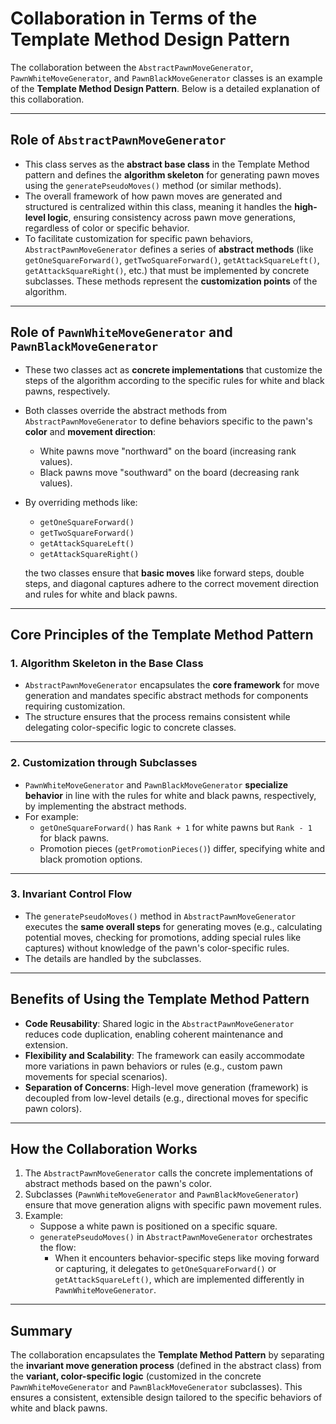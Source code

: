 # Collaboration in Terms of the Template Method Design Pattern

The collaboration between the `AbstractPawnMoveGenerator`, `PawnWhiteMoveGenerator`, and `PawnBlackMoveGenerator` classes is an example of the **Template Method Design Pattern**. Below is a detailed explanation of this collaboration.

---

## **Role of `AbstractPawnMoveGenerator`**
- This class serves as the **abstract base class** in the Template Method pattern and defines the **algorithm skeleton** for generating pawn moves using the `generatePseudoMoves()` method (or similar methods).
- The overall framework of how pawn moves are generated and structured is centralized within this class, meaning it handles the **high-level logic**, ensuring consistency across pawn move generations, regardless of color or specific behavior.
- To facilitate customization for specific pawn behaviors, `AbstractPawnMoveGenerator` defines a series of **abstract methods** (like `getOneSquareForward()`, `getTwoSquareForward()`, `getAttackSquareLeft()`, `getAttackSquareRight()`, etc.) that must be implemented by concrete subclasses. These methods represent the **customization points** of the algorithm.

---

## **Role of `PawnWhiteMoveGenerator` and `PawnBlackMoveGenerator`**
- These two classes act as **concrete implementations** that customize the steps of the algorithm according to the specific rules for white and black pawns, respectively.
- Both classes override the abstract methods from `AbstractPawnMoveGenerator` to define behaviors specific to the pawn's **color** and **movement direction**:
    - White pawns move "northward" on the board (increasing rank values).
    - Black pawns move "southward" on the board (decreasing rank values).
- By overriding methods like:
    - `getOneSquareForward()`
    - `getTwoSquareForward()`
    - `getAttackSquareLeft()`
    - `getAttackSquareRight()`

  the two classes ensure that **basic moves** like forward steps, double steps, and diagonal captures adhere to the correct movement direction and rules for white and black pawns.

---

## **Core Principles of the Template Method Pattern**
### 1. **Algorithm Skeleton in the Base Class**
- `AbstractPawnMoveGenerator` encapsulates the **core framework** for move generation and mandates specific abstract methods for components requiring customization.
- The structure ensures that the process remains consistent while delegating color-specific logic to concrete classes.

---

### 2. **Customization through Subclasses**
- `PawnWhiteMoveGenerator` and `PawnBlackMoveGenerator` **specialize behavior** in line with the rules for white and black pawns, respectively, by implementing the abstract methods.
- For example:
    - `getOneSquareForward()` has `Rank + 1` for white pawns but `Rank - 1` for black pawns.
    - Promotion pieces (`getPromotionPieces()`) differ, specifying white and black promotion options.

---

### 3. **Invariant Control Flow**
- The `generatePseudoMoves()` method in `AbstractPawnMoveGenerator` executes the **same overall steps** for generating moves (e.g., calculating potential moves, checking for promotions, adding special rules like captures) without knowledge of the pawn's color-specific rules.
- The details are handled by the subclasses.

---

## **Benefits of Using the Template Method Pattern**

- **Code Reusability**: Shared logic in the `AbstractPawnMoveGenerator` reduces code duplication, enabling coherent maintenance and extension.
- **Flexibility and Scalability**: The framework can easily accommodate more variations in pawn behaviors or rules (e.g., custom pawn movements for special scenarios).
- **Separation of Concerns**: High-level move generation (framework) is decoupled from low-level details (e.g., directional moves for specific pawn colors).

---

## **How the Collaboration Works**
1. The `AbstractPawnMoveGenerator` calls the concrete implementations of abstract methods based on the pawn's color.
2. Subclasses (`PawnWhiteMoveGenerator` and `PawnBlackMoveGenerator`) ensure that move generation aligns with specific pawn movement rules.
3. Example:
    - Suppose a white pawn is positioned on a specific square.
    - `generatePseudoMoves()` in `AbstractPawnMoveGenerator` orchestrates the flow:
        - When it encounters behavior-specific steps like moving forward or capturing, it delegates to `getOneSquareForward()` or `getAttackSquareLeft()`, which are implemented differently in `PawnWhiteMoveGenerator`.

---

## **Summary**
The collaboration encapsulates the **Template Method Pattern** by separating the **invariant move generation process** (defined in the abstract class) from the **variant, color-specific logic** (customized in the concrete `PawnWhiteMoveGenerator` and `PawnBlackMoveGenerator` subclasses). This ensures a consistent, extensible design tailored to the specific behaviors of white and black pawns.
